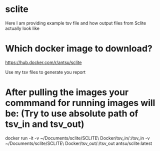 # sclite
Here I am providing example tsv file and how output files from Sclite actually look like

# Which docker image to download?
https://hub.docker.com/r/antsu/sclite

Use my tsv files to generate you report

# After pulling the images your commmand for running images will be: (Try to use absolute path of tsv_in and tsv_out)
docker run -it -v ~/Documents/sclite/SCLITE\ Docker/tsv_in/:/tsv_in -v ~/Documents/sclite/SCLITE\ Docker/tsv_out/:/tsv_out antsu/sclite:latest
